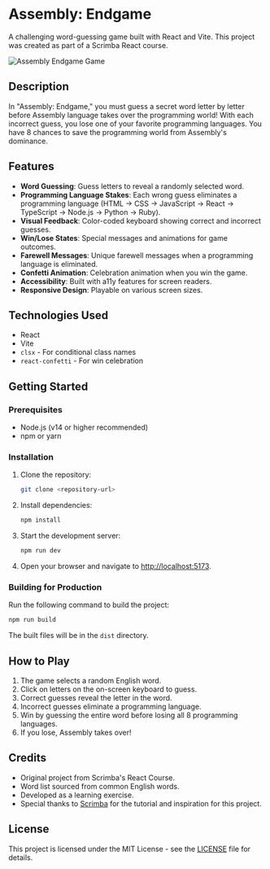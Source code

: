 # Assembly: Endgame

A challenging word-guessing game built with React and Vite. This project was created as part of a Scrimba React course.

![Assembly Endgame Game](https://i.imgur.com/your-screenshot-url.png)

## Description

In "Assembly: Endgame," you must guess a secret word letter by letter before Assembly language takes over the programming world! With each incorrect guess, you lose one of your favorite programming languages. You have 8 chances to save the programming world from Assembly's dominance.

## Features

- **Word Guessing**: Guess letters to reveal a randomly selected word.
- **Programming Language Stakes**: Each wrong guess eliminates a programming language (HTML → CSS → JavaScript → React → TypeScript → Node.js → Python → Ruby).
- **Visual Feedback**: Color-coded keyboard showing correct and incorrect guesses.
- **Win/Lose States**: Special messages and animations for game outcomes.
- **Farewell Messages**: Unique farewell messages when a programming language is eliminated.
- **Confetti Animation**: Celebration animation when you win the game.
- **Accessibility**: Built with a11y features for screen readers.
- **Responsive Design**: Playable on various screen sizes.

## Technologies Used

- React
- Vite
- `clsx` - For conditional class names
- `react-confetti` - For win celebration

## Getting Started

### Prerequisites

- Node.js (v14 or higher recommended)
- npm or yarn

### Installation

1. Clone the repository:
    ```bash
    git clone <repository-url>
    ```
2. Install dependencies:
    ```bash
    npm install
    ```
3. Start the development server:
    ```bash
    npm run dev
    ```
4. Open your browser and navigate to [http://localhost:5173](http://localhost:5173).

### Building for Production

Run the following command to build the project:
```bash
npm run build
```
The built files will be in the `dist` directory.

## How to Play

1. The game selects a random English word.
2. Click on letters on the on-screen keyboard to guess.
3. Correct guesses reveal the letter in the word.
4. Incorrect guesses eliminate a programming language.
5. Win by guessing the entire word before losing all 8 programming languages.
6. If you lose, Assembly takes over!

## Credits

- Original project from Scrimba's React Course.
- Word list sourced from common English words.
- Developed as a learning exercise.
- Special thanks to [Scrimba](https://scrimba.com) for the tutorial and inspiration for this project.

## License

This project is licensed under the MIT License - see the [LICENSE](./LICENSE) file for details.